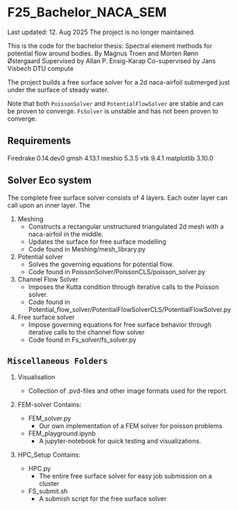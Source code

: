 # F25_Bachelor_NACA_SEM
Last updated: 12. Aug 2025
The project is no longer maintained.

This is the code for the bachelor thesis: Spectral element methods for potential flow around bodies.
By Magnus Troen and Morten Rønn Østergaard
Supervised by Allan P. Ensig-Karap
Co-supervised by Jans Visbech
DTU compute

The project builds a free surface solver for a 2d naca-airfoil submerged just under the surface of steady water.

Note that both `PoissonSolver` and `PotentialFlowSolver` are stable and can be proven to converge. `FsSolver` is unstable and has not been proven to converge.

Requirements
---
Firedrake 0.14.dev0
gmsh 4.13.1
meshio 5.3.5
vtk 9.4.1
matplotlib 3.10.0


Solver Eco system
---
The complete free surface solver consists of 4 layers. Each outer layer can call upon an inner layer. The 
1. Meshing
   - Constructs a rectangular unstructured triangulated 2d mesh with a naca-airfoil in the middle.
   - Updates the surface for free surface modelling
   - Code found in Meshing/mesh_library.py
2. Potential solver
    - Solves the governing equations for potential flow.
    - Code found in PoissonSolver/PoissonCLS/poisson_solver.py
3. Channel Flow Solver
    - Imposes the Kutta condition through iterative calls to the Poisson solver.
    - Code found in Potential_flow_solver/PotentialFlowSolverCLS/PotentialFlowSolver.py
4. Free surface solver
    - Impose governing equations for free surface behavior through iterative calls to the channel flow solver
    - Code found in Fs_solver/fs_solver.py

`Miscellaneous Folders`
---
1. Visualisation
    - Collection of .pvd-files and other image formats used for the report.

2. FEM-solver
    Contains:
    - FEM_solver.py
        - Our own implementation of a FEM solver for poisson problems
    - FEM_playground.ipynb
        - A jupyter-notebook for quick testing and visualizations.

3. HPC_Setup
    Contains:
    - HPC.py
        - The entire free surface solver for easy job submission on a cluster
    - FS_submit.sh
        - A submish script for the free surface solver

